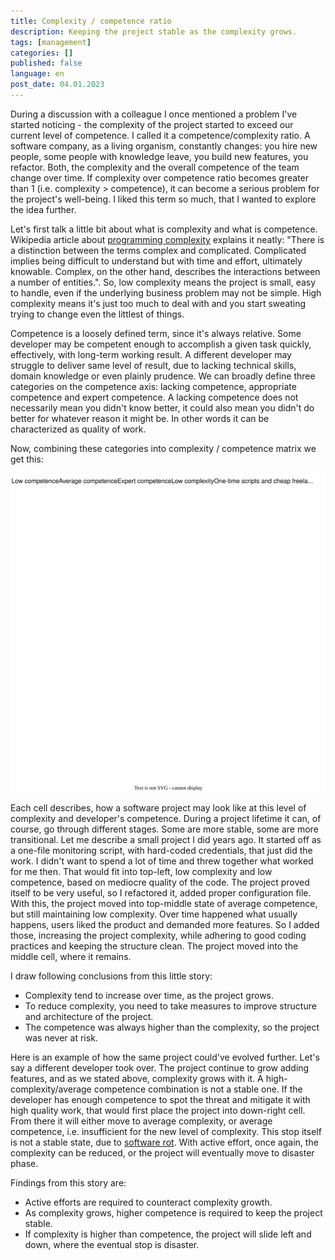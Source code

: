 ```yaml
---
title: Complexity / competence ratio
description: Keeping the project stable as the complexity grows.
tags: [management]
categories: []
published: false
language: en
post_date: 04.01.2023
---
```


During a discussion with a colleague I once mentioned a problem I've started noticing - the complexity of the project started to exceed our current level of competence. I called it a competence/complexity ratio. A software company, as a living organism, constantly changes: you hire new people, some people with knowledge leave, you build new features, you refactor. Both, the complexity and the overall competence of the team change over time. If complexity over competence ratio becomes greater than 1 (i.e. complexity > competence), it can become a serious problem for the project's well-being. I liked this term so much, that I wanted to explore the idea further.

<!--more-->

Let's first talk a little bit about what is complexity and what is competence. Wikipedia article about [programming complexity][1] explains it neatly: "There is a distinction between the terms complex and complicated. Complicated implies being difficult to understand but with time and effort, ultimately knowable. Complex, on the other hand, describes the interactions between a number of entities.". So, low complexity means the project is small, easy to handle, even if the underlying business problem may not be simple. High complexity means it's just too much to deal with and you start sweating trying to change even the littlest of things.

Competence is a loosely defined term, since it's always relative. Some developer may be competent enough to accomplish a given task quickly, effectively, with long-term working result. A different developer may struggle to deliver same level of result, due to lacking technical skills, domain knowledge or even plainly prudence. We can broadly define three categories on the competence axis: lacking competence, appropriate competence and expert competence. A lacking competence does not necessarily mean you didn't know better, it could also mean you didn't do better for whatever reason it might be. In other words it can be characterized as quality of work.

Now, combining these categories into complexity / competence matrix we get this:

<div class="text-center">
    <img class="img-fluid" src="/img/posts/2023-01-04-complexity-competence-ratio/1-complexity-competence-matrix.svg" alt="Complexity/competence matrix">
</div>

Each cell describes, how a software project may look like at this level of complexity and developer's competence. During a project lifetime it can, of course, go through different stages. Some are more stable, some are more transitional. Let me describe a small project I did years ago. It started off as a one-file monitoring script, with hard-coded credentials, that just did the work. I didn't want to spend a lot of time and threw together what worked for me then. That would fit into top-left, low complexity and low competence, based on mediocre quality of the code. The project proved itself to be very useful, so I refactored it, added proper configuration file. With this, the project moved into top-middle state of average competence, but still maintaining low complexity. Over time happened what usually happens, users liked the product and demanded more features. So I added those, increasing the project complexity, while adhering to good coding practices and keeping the structure clean. The project moved into the middle cell, where it remains.

I draw following conclusions from this little story:

- Complexity tend to increase over time, as the project grows.
- To reduce complexity, you need to take measures to improve structure and architecture of the project.
- The competence was always higher than the complexity, so the project was never at risk. 

Here is an example of how the same project could've evolved further. Let's say a different developer took over. The project continue to grow adding features, and as we stated above, complexity grows with it. A high-complexity/average competence combination is not a stable one. If the developer has enough competence to spot the threat and mitigate it with high quality work, that would first place the project into down-right cell. From there it will either move to average complexity, or average competence, i.e. insufficient for the new level of complexity. This stop itself is not a stable state, due to [software rot][2]. With active effort, once again, the complexity can be reduced, or the project will eventually move to disaster phase.     

Findings from this story are:
- Active efforts are required to counteract complexity growth.
- As complexity grows, higher competence is required to keep the project stable.
- If complexity is higher than competence, the project will slide left and down, where the eventual stop is disaster.

[1]: https://en.wikipedia.org/wiki/Programming_complexity
[2]: https://en.wikipedia.org/wiki/Software_rot

